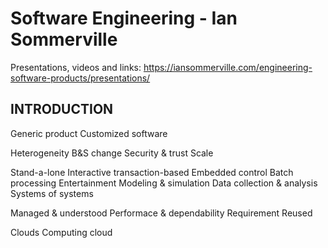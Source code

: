 # Software Engineering - Ian Sommerville

Presentations, videos and links:
https://iansommerville.com/engineering-software-products/presentations/

## INTRODUCTION

Generic product
Customized software

Heterogeneity
B&S change
Security & trust
Scale

Stand-a-lone
Interactive transaction-based
Embedded control
Batch processing
Entertainment
Modeling & simulation
Data collection & analysis
Systems of systems

Managed & understood
Performace & dependability
Requirement
Reused

Clouds
Computing cloud


